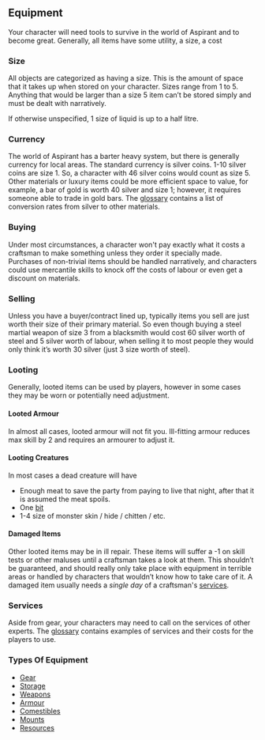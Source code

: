 ## Equipment
Your character will need tools to survive in the world of Aspirant and to become great. Generally, all items have some utility, a size, a cost

### Size
All objects are categorized as having a size. This is the amount of space that it takes up when stored on your character. Sizes range from 1 to 5. Anything that would be larger than a size 5 item can’t be stored simply and must be dealt with narratively.

If otherwise unspecified, 1 size of liquid is up to a half litre.

### Currency
The world of Aspirant has a barter heavy system, but there is generally currency for local areas. The standard currency is silver coins. 1-10 silver coins are size 1. So, a character with 46 silver coins would count as size 5. Other materials or luxury items could be more efficient space to value, for example, a bar of gold is worth 40 silver and size 1; however, it requires someone able to trade in gold bars. The [glossary](https://docs.google.com/document/d/1Pjotbn26OeQPVqfVwTOxSper5irKWGEU5Zs8rtsO9zI/edit#heading=h.k7cy3k408aao) contains a list of conversion rates from silver to other materials.

### Buying
Under most circumstances, a character won't pay exactly what it costs a craftsman to make something unless they order it specially made. Purchases of non-trivial items should be handled narratively, and characters could use mercantile skills to knock off the costs of labour or even get a discount on materials. 

### Selling
Unless you have a buyer/contract lined up, typically items you sell are just worth their size of their primary material. So even though buying a steel martial weapon of size 3 from a blacksmith would cost 60 silver worth of steel and 5 silver worth of labour, when selling it to most people they would only think it’s worth 30 silver (just 3 size worth of steel).

### Looting
Generally, looted items can be used by players, however in some cases they may be worn or potentially need adjustment.

#### Looted Armour
In almost all cases, looted armour will not fit you. Ill-fitting armour reduces max skill by 2 and requires an armourer to adjust it.

#### Looting Creatures
In most cases a dead creature will have 
* Enough meat to save the party from paying to live that night, after that it is assumed the meat spoils. 
* One [bit](Resources.md#Bits)
* 1-4 size of monster skin / hide / chitten / etc.

#### Damaged Items
Other looted items may be in ill repair. These items will suffer a -1 on skill tests or other maluses until a craftsman takes a look at them. This shouldn’t be guaranteed, and should really only take place with equipment in terrible areas or handled by characters that wouldn’t know how to take care of it. A damaged item usually needs a *single day* of a craftsman's [services](Services).

### Services
Aside from gear, your characters may need to call on the services of other experts. The [glossary](https://docs.google.com/document/d/1Pjotbn26OeQPVqfVwTOxSper5irKWGEU5Zs8rtsO9zI/edit#heading=h.ovbrzmse4gxa) contains examples of services and their costs for the players to use.

### Types Of Equipment
* [Gear](Gear)
* [Storage](Storage)
* [Weapons](Weapons)
* [Armour](Armour)
* [Comestibles](Comestibles)
* [Mounts](Mounts)
* [Resources](Resources)